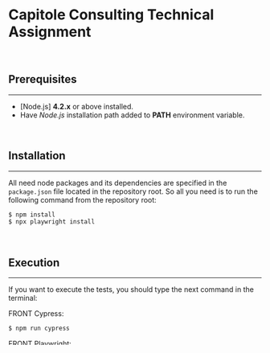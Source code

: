 # Capitole Consulting Technical Assignment

<br>

## Prerequisites

---

- [Node.js] **4.2.x** or above installed.
- Have _Node.js_ installation path added to **PATH** environment variable.

<br>

## Installation

---

All need node packages and its dependencies are specified in the `package.json` file located in the repository root. So all you need is to run the following command from the repository root:

```sh
$ npm install
$ npx playwright install
```

<br>

## Execution

---

If you want to execute the tests, you should type the next command in the terminal:
<br>

FRONT Cypress:

```sh
$ npm run cypress
```

FRONT Playwright:

```sh
$ npm run playwright
```

BACK:

```sh
$ npm run backend
```

When the Cypress UI starts, double click on the test set you want to run, or click on run all specs to run all of them.
You should run the test on chrome browser (normally preselected)
<br>

## FRONTEND - Scenarios of expected tests

---

We want you to create 2 scenarios using the following Cypress and Playwright projects. You can find the details of the expected steps as follows.<br>
About the "way" of programming:<br>
  - use clear variable names<br>
  - avoid as much as possible hardcoding expected results or inputs<br>
  - feel free to comment those functions you might consider not clear enough by its own name<br>
  - add the assertions you may consider<br><br>

- First Scenario - Cypress:<br>
  1. Go to https://capitole-consulting.com/ and make sure language is English<br>
  2. Access to Services<br>
  3. Scroll to "Our areas of expertise"<br>
  4. Verify that "Cucumber" appears in Automated Testing<br>
  5. Verify that "Visual Studio" appears in Programming Tools<br><br>

- Second Scenario - Playwright:<br>
  
  <br>
  Precondition: You are not logged in<br>

  1. Go to http://ecommerce.test.k6.io/<br>
  2. Access to the Home<br>
  3. Press on the first article that has a discount applied to access to the PDP page and verify the article has a discount<br>
  4. Check the item has its proper "Additional information"<br>
  5. Go back to the Home
  6. Press on the first article that doesn't have any discount applied to access to the PDP page and verify the article doesn't have a discounted price<br>
  7. Check the item has its proper "Description"<br><br>


<br>

## BACKEND - Scenarios of expected tests

---

We want you to create 1 scenario using this mocha project and the Axios lib. If you never used Axios before, find the documentation here https://www.npmjs.com/package/axios<br>
You can find the details of the expected steps as follows.<br>

About the "way" of programming:<br>
  - use clear variable names<br>
  - avoid as much as possible hardcoding expected results or inputs<br>
  - feel free to comment those functions you might consider not clear enough by its own name<br>
  - add the assertions you consider<br><br>

- Scenario:<br>
  1. Do a GET on https://test-api.k6.io/public/crocodiles<br>
  2. Verify the number of entries<br>
  3. Check the "Name" and "Date of Birth" values of the 3rd and 7th "entries"<br>
